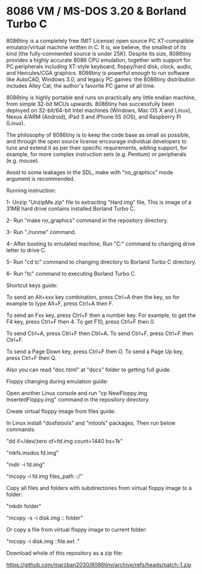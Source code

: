 8086 VM / MS-DOS 3.20 & Borland Turbo C
========

8086tiny is a completely free (MIT License) open source PC XT-compatible emulator/virtual machine written in C. It is, we believe, the smallest of its kind (the fully-commented source is under 25K). Despite its size, 8086tiny provides a highly accurate 8086 CPU emulation, together with support for PC peripherals including XT-style keyboard, floppy/hard disk, clock, audio, and Hercules/CGA graphics. 8086tiny is powerful enough to run software like AutoCAD, Windows 3.0, and legacy PC games: the 8086tiny distribution includes Alley Cat, the author's favorite PC game of all time.

8086tiny is highly portable and runs on practically any little endian machine, from simple 32-bit MCUs upwards. 8086tiny has successfully been deployed on 32-bit/64-bit Intel machines (Windows, Mac OS X and Linux), Nexus 4/ARM (Android), iPad 3 and iPhone 5S (iOS), and Raspberry Pi (Linux).

The philosophy of 8086tiny is to keep the code base as small as possible, and through the open source license encourage individual developers to tune and extend it as per their specific requirements, adding support, for example, for more complex instruction sets (e.g. Pentium) or peripherals (e.g. mouse).

Avoid to some leakages in the SDL, make with "no_graphics" mode argument is recommended.

Running instruction:

1- Unzip "UnzipMe.zip" file to extracting "Hard.img" file, This is image of a 31MB hard drive contains installed Borland Turbo C.

2- Run "make no_graphics" command in the repository directory.

3- Run "./runme" command.

4- After booting to emulated machine, Run "C:" command to changing drive letter to drive C.

5- Run "cd tc" command to changing directory to Borland Turbo C directory.

6- Run "tc" command to executing Borland Turbo C.


Shortcut keys guide:

To send an Alt+xxx key combination, press Ctrl+A then the key, so for example to type Alt+F, press Ctrl+A then F.

To send an Fxx key, press Ctrl+F then a number key. For example, to get the F4 key, press Ctrl+F then 4. To get F10, press Ctrl+F then 0.

To send Ctrl+A, press Ctrl+F then Ctrl+A. To send Ctrl+F, press Ctrl+F then Ctrl+F.

To send a Page Down key, press Ctrl+F then O. To send a Page Up key, press Ctrl+F then Q.

Also you can read "doc.html" at "docs" folder to getting full guide.

Floppy changing during emulation guide:

Open another Linux console and run "cp NewFloppy.img InsertedFloppy.img" command in the repository directory.

Create virtual floppy image from files guide:

In Linux install "dosfstools" and "mtools" packages, Then run below commands:

"dd if=/dev/zero of=fd.img count=1440 bs=1k"

"mkfs.msdos fd.img"

"mdir -i fd.img"

"mcopy -i fd.img files_path ::/"

Copy all files and folders with subdirectories from virtual floppy image to a folder:

"mkdir folder"

"mcopy -s -i disk.img :: folder"

Or copy a file from virtual floppy image to current folder:

"mcopy -i disk.img ::file.ext ."

Download whole of this repository as a zip file:

https://github.com/marzban2030/8086tiny/archive/refs/heads/patch-1.zip
